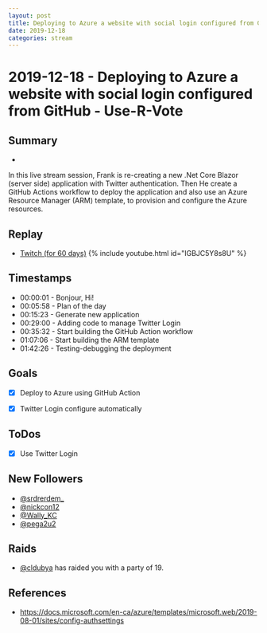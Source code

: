 ```yaml
---
layout: post
title: Deploying to Azure a website with social login configured from GitHub Use R Vote
date: 2019-12-18
categories: stream
---
```



# 2019-12-18 - Deploying to Azure a website with social login configured from GitHub - Use-R-Vote

## Summary
-

In this live stream session, Frank is re-creating a new .Net Core Blazor (server side) application with Twitter authentication. Then He create a GitHub Actions workflow to deploy the application and also use an Azure Resource Manager (ARM) template, to provision and configure the Azure resources.

## Replay


- [Twitch (for 60 days)](https://www.twitch.tv/videos/523260156)
{% include youtube.html id="IGBJC5Y8s8U" %}
<br/><!--more-->


## Timestamps


- 00:00:01 - Bonjour, Hi!
- 00:05:58 - Plan of the day
- 00:15:23 - Generate new application
- 00:29:00 - Adding code to manage Twitter Login
- 00:35:32 - Start building the GitHub Action workflow
- 01:07:06 - Start building the ARM template
- 01:42:26 - Testing-debugging the deployment


Goals
-----

- [X] Deploy to Azure using GitHub Action
- [X] Twitter Login configure automatically



ToDos
-----
- [X] Use Twitter Login


New Followers
-------------

- [@srdrerdem_](https://www.twitch.tv/srdrerdem_)
- [@nickcon12](https://www.twitch.tv/nickcon12)
- [@Wally_KC](https://www.twitch.tv/Wally_KC)
- [@pega2u2](https://www.twitch.tv/pega2u2)


Raids
---------------

- [@cldubya](https://www.twitch.tv/cldubya) has raided you with a party of 19.




References
----------

- https://docs.microsoft.com/en-ca/azure/templates/microsoft.web/2019-08-01/sites/config-authsettings
